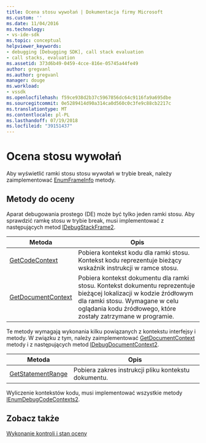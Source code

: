 ```yaml
---
title: Ocena stosu wywołań | Dokumentacja firmy Microsoft
ms.custom: ''
ms.date: 11/04/2016
ms.technology:
- vs-ide-sdk
ms.topic: conceptual
helpviewer_keywords:
- debugging [Debugging SDK], call stack evaluation
- call stacks, evaluation
ms.assetid: 373d6b49-0459-4cce-816e-05745a44fe49
author: gregvanl
ms.author: gregvanl
manager: douge
ms.workload:
- vssdk
ms.openlocfilehash: f59ce938d2b37c5967856dc64c9116fa9a695dbe
ms.sourcegitcommit: 0e5289414d90a314ca0d560c0c3fe9c88cb2217c
ms.translationtype: MT
ms.contentlocale: pl-PL
ms.lasthandoff: 07/19/2018
ms.locfileid: "39151437"
---
```

# <a name="call-stack-evaluation"></a>Ocena stosu wywołań
Aby wyświetlić ramki stosu stosu wywołań w trybie break, należy zaimplementować [EnumFrameInfo](../../extensibility/debugger/reference/idebugthread2-enumframeinfo.md) metody.  
  
## <a name="methods-for-evaluation"></a>Metody do oceny  
 Aparat debugowania prostego (DE) może być tylko jeden ramki stosu. Aby sprawdzić ramkę stosu w trybie break, musi implementować z następujących metod [IDebugStackFrame2](../../extensibility/debugger/reference/idebugstackframe2.md).  
  
|Metoda|Opis|  
|------------|-----------------|  
|[GetCodeContext](../../extensibility/debugger/reference/idebugstackframe2-getcodecontext.md)|Pobiera kontekst kodu dla ramki stosu. Kontekst kodu reprezentuje bieżący wskaźnik instrukcji w ramce stosu.|  
|[GetDocumentContext](../../extensibility/debugger/reference/idebugstackframe2-getdocumentcontext.md)|Pobiera kontekst dokumentu dla ramki stosu. Kontekst dokumentu reprezentuje bieżącej lokalizacji w kodzie źródłowym dla ramki stosu. Wymagane w celu oglądania kodu źródłowego, które zostały zatrzymane w programie.|  
  
 Te metody wymagają wykonania kilku powiązanych z kontekstu interfejsy i metody. W związku z tym, należy zaimplementować [GetDocumentContext](../../extensibility/debugger/reference/idebugcodecontext2-getdocumentcontext.md) metody i z następujących metod [IDebugDocumentContext2](../../extensibility/debugger/reference/idebugdocumentcontext2.md).  
  
|Metoda|Opis|  
|------------|-----------------|  
|[GetStatementRange](../../extensibility/debugger/reference/idebugdocumentcontext2-getstatementrange.md)|Pobiera zakres instrukcji pliku kontekstu dokumentu.|  
  
 Wyliczenie kontekstów kodu, musi implementować wszystkie metody [IEnumDebugCodeContexts2](../../extensibility/debugger/reference/ienumdebugcodecontexts2.md).  
  
## <a name="see-also"></a>Zobacz także  
 [Wykonanie kontroli i stan oceny](../../extensibility/debugger/execution-control-and-state-evaluation.md)
